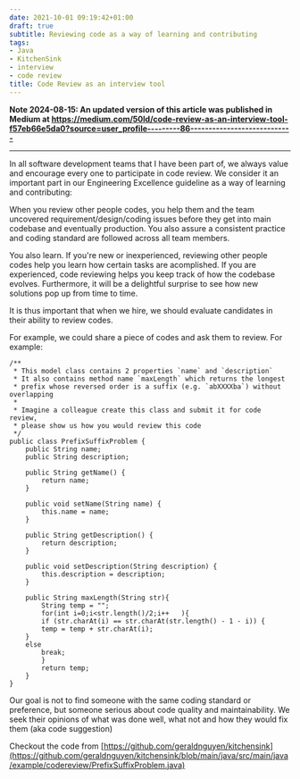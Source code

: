 ```yaml
---
date: 2021-10-01 09:19:42+01:00
draft: true
subtitle: Reviewing code as a way of learning and contributing
tags:
- Java
- KitchenSink
- interview
- code review
title: Code Review as an interview tool
---
```


**Note 2024-08-15: An updated version of this article was published in Medium at https://medium.com/50ld/code-review-as-an-interview-tool-f57eb66e5da0?source=user_profile---------86----------------------------**

-----------------

In all software development teams that I have been part of, we always value and encourage every one to participate in code review. We consider it an important part in our Engineering Excellence guideline as a way of learning and contributing:

When you review other people codes, you help them and the team uncovered requirement/design/coding issues before they get into main codebase and eventually production. You also assure a consistent practice and coding standard are followed across all team members.

You also learn. If you're new or inexperienced, reviewing other people codes help you learn how certain tasks are acomplished. If you are experienced, code reviewing helps you keep track of how the codebase evolves. Furthermore, it will be a delightful surprise to see how new solutions pop up from time to time.

It is thus important that when we hire, we should evaluate candidates in their ability to review codes. 

For example, we could share a piece of codes and ask them to review. For example:

```
/**
 * This model class contains 2 properties `name` and `description`
 * It also contains method name `maxLength` which returns the longest
 * prefix whose reversed order is a suffix (e.g. `abXXXXba`) without overlapping
 *
 * Imagine a colleague create this class and submit it for code review,
 * please show us how you would review this code
 */
public class PrefixSuffixProblem {
    public String name;
    public String description;

    public String getName() {
        return name;
    }

    public void setName(String name) {
        this.name = name;
    }

    public String getDescription() {
        return description;
    }

    public void setDescription(String description) {
        this.description = description;
    }

    public String maxLength(String str){
        String temp = "";
        for(int i=0;i<str.length()/2;i++   ){
        if (str.charAt(i) == str.charAt(str.length() - 1 - i)) {
        temp = temp + str.charAt(i);
    }
    else
        break;
        }
        return temp;
    }
}

```

Our goal is not to find someone with the same coding standard or preference, but someone serious about code quality and maintainability. We seek their opinions of what was done well, what not and how they would fix them (aka code suggestion)


Checkout the code from [https://github.com/geraldnguyen/kitchensink](https://github.com/geraldnguyen/kitchensink/blob/main/java/src/main/java/example/codereview/PrefixSuffixProblem.java)